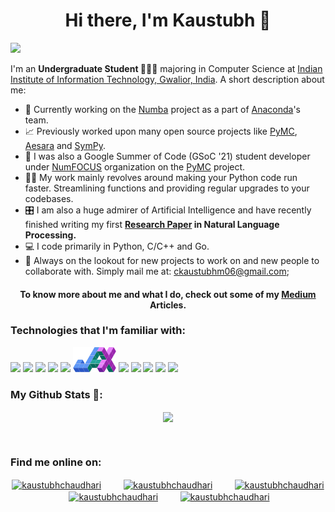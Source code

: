 <h1 align="center">Hi there, I'm Kaustubh 👋</h1>

![](https://komarev.com/ghpvc/?username=kc611)

I'm an **Undergraduate Student 👨🏽‍💼** majoring in Computer Science at [Indian Institute of Information Technology, Gwalior, India](https://www.iiitm.ac.in/index.php/en/). A short description about me: 
- 🔭 Currently working on the [Numba](https://github.com/numba/numba) project as a part of [Anaconda](https://www.anaconda.com/)'s team. 
- 📈 Previously worked upon many open source projects like [PyMC](https://github.com/pymc-devs/pymc), [Aesara](https://github.com/aesara-devs/aesara) and [SymPy](https://github.com/sympy/sympy). 
- 📖 I was also a Google Summer of Code (GSoC '21) student developer under [NumFOCUS](https://numfocus.org/) organization on the [PyMC](https://github.com/pymc-devs/pymc) project.
- 🤹🏽 My work mainly revolves around making your Python code run faster. Streamlining functions and providing regular upgrades to your codebases. 
- 🎛 I am also a huge admirer of Artificial Intelligence and have recently finished writing my first **[Research Paper](https://arxiv.org/abs/2010.05243) in Natural Language Processing.**
- 💻 I code primarily in Python, C/C++ and Go.
- 💬 Always on the lookout for new projects to work on and new people to collaborate with. Simply mail me at: <ckaustubhm06@gmail.com>;

<h4 align="center"> To know more about me and what I do, check out some of my <a href="https://medium.com/@ckaustubhm06/">Medium</a> Articles.</h4>

### Technologies that I'm familiar with:

[<code><img height="50" src="https://cdn.iconscout.com/icon/free/png-512/c-programming-569564.png"></code>](https://en.wikipedia.org/wiki/C_(programming_language))
[<code><img height="50" src="https://upload.wikimedia.org/wikipedia/commons/thumb/1/18/ISO_C%2B%2B_Logo.svg/306px-ISO_C%2B%2B_Logo.svg.png"></code>](https://en.wikipedia.org/wiki/C%2B%2B)
[<code><img height="50" src="https://cdn3.iconfinder.com/data/icons/logos-and-brands-adobe/512/267_Python-512.png"></code>](https://www.python.org/)
[<code><img height="50" src="https://avatars.githubusercontent.com/u/1628082?s=200&v=4"></code>](https://github.com/numba/numba)
[<code><img height="50" src="https://llvm.org/img/DragonMedium.png"></code>](https://llvm.org/)
[<code><img height="40" src="https://raw.githubusercontent.com/google/jax/main/images/jax_logo_250px.png"></code>](https://github.com/google/jax)
[<code><img height="50" src="https://avatars.githubusercontent.com/u/84473952?s=200&v=4"></code>](https://github.com/aesara-devs/aesara)
[<code><img height="50" src="https://avatars.githubusercontent.com/u/81121?s=200&v=4"></code>](https://github.com/pymc-devs/pymc)
[<code><img height="50" src="https://avatars.githubusercontent.com/u/260832?s=200&v=4"></code>](https://github.com/sympy/sympy)
[<code><img height="50" src="https://upload.wikimedia.org/wikipedia/commons/thumb/2/2d/Tensorflow_logo.svg/1200px-Tensorflow_logo.svg.png"></code>](https://www.tensorflow.org/)
[<code><img height="50" src="https://colab.research.google.com/img/colab_favicon_256px.png"></code>](https://colab.research.google.com/)
<br>






### My Github Stats 👀:

<p align="center">
<img align="center" src="https://github-readme-stats.vercel.app/api?username=kc611&show_icons=true&hide_border=true">
</p>

<br>

### Find me online on:

<p align="center">
<a href="https://www.linkedin.com/in/kaustubh-chaudhari-763a26193/" target="blank"><img align="center" src="https://cdn-icons-png.flaticon.com/512/174/174857.png" alt="kaustubhchaudhari" height="30" width="30" /></a>&nbsp;&nbsp;&nbsp;&nbsp;&nbsp;&nbsp;&nbsp;&nbsp;
<a href="mailto:ckaustubhm06@gmail.com" target="blank"><img align="center" src="https://cdn-icons-png.flaticon.com/512/5968/5968534.png" alt="kaustubhchaudhari" height="30" width="30" /></a>&nbsp;&nbsp;&nbsp;&nbsp;&nbsp;&nbsp;&nbsp;&nbsp;
<a href="https://leetcode.com/ckaustubhm06/" target="blank"><img align="center" src="https://leetcode.com/static/images/LeetCode_logo_rvs.png" alt="kaustubhchaudhari" height="30" width="30" /></a>&nbsp;&nbsp;&nbsp;&nbsp;&nbsp;&nbsp;&nbsp;&nbsp;
<a href="https://www.codechef.com/users/ckaustubhm06" target="blank"><img align="center" src="https://static.uacdn.net/thumbnail/external-app-icons/ce4fd2180646452aa0b03c3ffa3ef8e2.png" alt="kaustubhchaudhari" height="30" width="30" /></a>&nbsp;&nbsp;&nbsp;&nbsp;&nbsp;&nbsp;&nbsp;&nbsp;
<a href="https://twitter.com/_kc611_" target="blank"><img align="center" src="https://upload.wikimedia.org/wikipedia/sco/thumb/9/9f/Twitter_bird_logo_2012.svg/1200px-Twitter_bird_logo_2012.svg.png" alt="kaustubhchaudhari" height="30" width="35" /></a>&nbsp;&nbsp;&nbsp;&nbsp;&nbsp;&nbsp;&nbsp;&nbsp;

</p>
